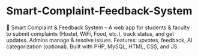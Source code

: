# Smart-Complaint-Feedback-System
🚀 Smart Complaint &amp; Feedback System – A web app for students &amp; faculty to submit complaints (Hostel, WiFi, Food, etc.), track status, and get updates. Admins manage &amp; resolve issues. Features: upvotes, feedback, AI categorization (optional). Built with PHP, MySQL, HTML, CSS, and JS.
